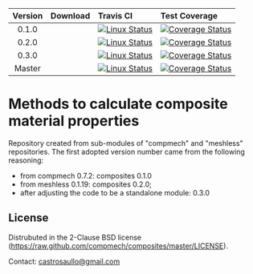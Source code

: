 |  Version	| Download | Travis CI | Test Coverage |
| :-------:	| :--- 	   | :---      | :---          |
|   0.1.0	|          | [![Linux Status](https://img.shields.io/travis/compmech/composites/0.1.0.svg)](https://travis-ci.org/compmech/composites) | [![Coverage Status](https://coveralls.io/repos/github/compmech/composites/badge.svg?branch=0.1.0)](https://coveralls.io/github/compmech/composites?branch=0.1.0) |
|   0.2.0	|          | [![Linux Status](https://img.shields.io/travis/compmech/composites/0.2.0.svg)](https://travis-ci.org/compmech/composites) | [![Coverage Status](https://coveralls.io/repos/github/compmech/composites/badge.svg?branch=0.2.0)](https://coveralls.io/github/compmech/composites?branch=0.2.0) |
|   0.3.0	|          | [![Linux Status](https://img.shields.io/travis/compmech/composites/0.3.0.svg)](https://travis-ci.org/compmech/composites) | [![Coverage Status](https://coveralls.io/repos/github/compmech/composites/badge.svg?branch=0.3.0)](https://coveralls.io/github/compmech/composites?branch=0.3.0) |
|   Master	|          | [![Linux Status](https://img.shields.io/travis/compmech/composites/master.svg)](https://travis-ci.org/compmech/composites) | [![Coverage Status](https://coveralls.io/repos/github/compmech/composites/badge.svg?branch=master)](https://coveralls.io/github/compmech/composites?branch=master) |


Methods to calculate composite material properties
==================================================
Repository created from sub-modules of "compmech" and "meshless" repositories.
The first adopted version number came from the following reasoning:

- from compmech 0.7.2: composites 0.1.0
- from meshless 0.1.19: composites 0.2.0;
- after adjusting the code to be a standalone module: 0.3.0


License
-------
Distrubuted in the 2-Clause BSD license (https://raw.github.com/compmech/composites/master/LICENSE).

Contact: castrosaullo@gmail.com

